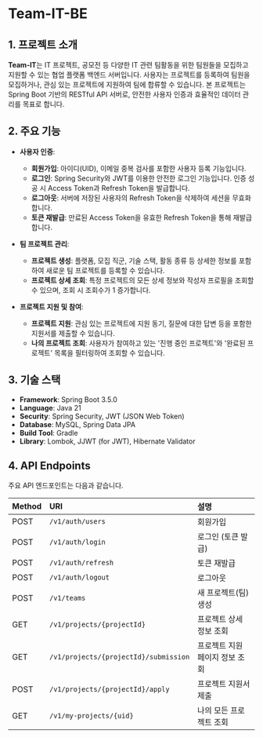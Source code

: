 # Team-IT-BE

## 1\. 프로젝트 소개

**Team-IT**는 IT 프로젝트, 공모전 등 다양한 IT 관련 팀활동을 위한 팀원들을 모집하고 지원할 수 있는 협업 플랫폼 백엔드 서버입니다. 사용자는 프로젝트를 등록하여 팀원을 모집하거나, 관심 있는 프로젝트에 지원하여 팀에 합류할 수 있습니다. 본 프로젝트는 Spring Boot 기반의 RESTful API 서버로, 안전한 사용자 인증과 효율적인 데이터 관리를 목표로 합니다.

## 2\. 주요 기능

* **사용자 인증**:

    * **회원가입**: 아이디(UID), 이메일 중복 검사를 포함한 사용자 등록 기능입니다.
    * **로그인**: Spring Security와 JWT를 이용한 안전한 로그인 기능입니다. 인증 성공 시 Access Token과 Refresh Token을 발급합니다.
    * **로그아웃**: 서버에 저장된 사용자의 Refresh Token을 삭제하여 세션을 무효화합니다.
    * **토큰 재발급**: 만료된 Access Token을 유효한 Refresh Token을 통해 재발급합니다.

* **팀 프로젝트 관리**:

    * **프로젝트 생성**: 플랫폼, 모집 직군, 기술 스택, 활동 종류 등 상세한 정보를 포함하여 새로운 팀 프로젝트를 등록할 수 있습니다.
    * **프로젝트 상세 조회**: 특정 프로젝트의 모든 상세 정보와 작성자 프로필을 조회할 수 있으며, 조회 시 조회수가 1 증가합니다.

* **프로젝트 지원 및 참여**:

    * **프로젝트 지원**: 관심 있는 프로젝트에 지원 동기, 질문에 대한 답변 등을 포함한 지원서를 제출할 수 있습니다.
    * **나의 프로젝트 조회**: 사용자가 참여하고 있는 '진행 중인 프로젝트'와 '완료된 프로젝트' 목록을 필터링하여 조회할 수 있습니다.

## 3\. 기술 스택

* **Framework**: Spring Boot 3.5.0
* **Language**: Java 21
* **Security**: Spring Security, JWT (JSON Web Token)
* **Database**: MySQL, Spring Data JPA
* **Build Tool**: Gradle
* **Library**: Lombok, JJWT (for JWT), Hibernate Validator

## 4\. API Endpoints

주요 API 엔드포인트는 다음과 같습니다.

| Method | URI                                | 설명                       |
| :----- | :--------------------------------- | :------------------------- |
| POST   | `/v1/auth/users`                   | 회원가입                   |
| POST   | `/v1/auth/login`                   | 로그인 (토큰 발급)         |
| POST   | `/v1/auth/refresh`                 | 토큰 재발급                |
| POST   | `/v1/auth/logout`                  | 로그아웃                   |
| POST   | `/v1/teams`                        | 새 프로젝트(팀) 생성       |
| GET    | `/v1/projects/{projectId}`         | 프로젝트 상세 정보 조회    |
| GET    | `/v1/projects/{projectId}/submission` | 프로젝트 지원 페이지 정보 조회 |
| POST   | `/v1/projects/{projectId}/apply`   | 프로젝트 지원서 제출       |
| GET    | `/v1/my-projects/{uid}`            | 나의 모든 프로젝트 조회    |